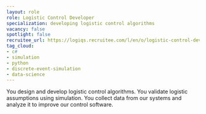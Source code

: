 ```yaml
---
layout: role
role: Logistic Control Developer
specialization: developing logistic control algorithms
vacancy: false
spotlight: false
recruitee_url: https://logiqs.recruitee.com/l/en/o/logistic-control-developer
tag_cloud:
- c#
- simulation
- python
- discrete-event-simulation
- data-science
---
```


You design and develop logistic control algorithms.
You validate logistic assumptions using simulation.
You collect data from our systems and analyze it to improve our control software.
